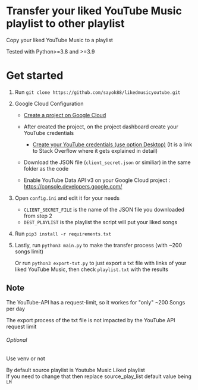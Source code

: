 # Transfer your liked YouTube Music playlist to other playlist
Copy your liked YouTube Music to a playlist

Tested with Python>=3.8 and >=3.9

# Get started
1. Run `git clone https://github.com/sayok88/likedmusicyoutube.git`

2. Google Cloud Configuration

	- [Create a project on Google Cloud](https://cloud.google.com/appengine/docs/standard/nodejs/building-app/creating-project)

	- After created the project, on the project dashboard create your YouTube credentials
	
	   - [Create your YouTube credentials (use option Desktop)](https://stackoverflow.com/a/52222827/2138792) (It is a link to Stack Overflow where it gets explained in detail)
	   
	- Download the JSON file (`client_secret.json` or similiar) in the same folder as the code

	- Enable YouTube Data API v3 on your Google Cloud project : https://console.developers.google.com/

3. Open `config.ini` and edit it for your needs 
    - `CLIENT_SECRET_FILE` is the name of the JSON file you downloaded from step 2
    - `DEST_PLAYLIST` is the playlist the script will put your liked songs

4. Run `pip3 install -r requirements.txt`

5. 	
	Lastly, run `python3 main.py` to make the transfer process (with ~200 songs limit)

	Or run `python3 export-txt.py` to just export a txt file with links of your liked YouTube Music, then check `playlist.txt` with the results


## Note
The YouTube-API has a request-limit, so it workes for "only" ~200 Songs per day

The export process of the txt file is not impacted by the YouTube API request limit

###### Optional

Use venv or not

By default source playlist is Youtube Music Liked playlist  
If you need to change that then replace source_play_list default value being `LM`
